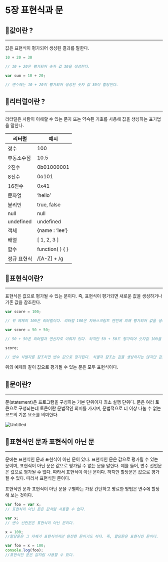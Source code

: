 # 5장 표현식과 문

## 🎈값이란 ?

---

값은 표현식이 평가되어 생성된 결과를 말한다.

```jsx
10 + 20 = 30

// 10 + 20은 평가되어 숫자 값 30을 생성한다.

var sum = 10 + 20;

// 변수에는 10 + 20이 평가되어 생성된 숫자 값 30이 할당된다.
```

## 🎈리터럴이란 ?

---

리터럴은 사람이 이해할 수 있는 문자 또는 약속된 기호를 사용해 값을 생성하는 표기법을 말한다.

| 리터럴      | 예시            |
| ----------- | --------------- |
| 정수        | 100             |
| 부동소수점  | 10.5            |
| 2진수       | 0b01000001      |
| 8진수       | 0o101           |
| 16진수      | 0x41            |
| 문자열      | ‘hello’         |
| 불리언      | true, false     |
| null        | null            |
| undefined   | undefined       |
| 객체        | {name : ‘lee’}  |
| 배열        | [ 1, 2, 3 ]     |
| 함수        | function( ) { } |
| 정규 표현식 | /[A-Z] + /g     |

## 🎈표현식이란?

---

표현식은 값으로 평가될 수 있는 문이다. 즉, 표현식이 평가되면 새로운 값을 생성하거나 기존 값을 참조한다.

```jsx
var score = 100;

// 위 예제의 100은 리터럴이다. 리터럴 100은 자바스크립트 엔진에 의해 평가되어 값을 생성하므로 리터럴은 그 자체로 표현식이다.

var score = 50 + 50;

// 50 + 50은 리터럴과 연산자로 이뤄져 있다. 하지만 50 + 50도 평가되어 숫자값 100을 생성하므로 표현식이다.

score;

// 변수 식별자를 참조하면 변수 값으로 평가된다. 식별자 참조는 값을 생성하지는 않지만 값으로 평가되므로 표현식이다.
```

위의 예제와 같이 값으로 평가될 수 있는 문은 모두 표현식이다.

## 🎈문이란?

---

문(statement)은 프로그램을 구성하는 기본 단위이자 최소 실행 단위다. 문은 여러 토큰으로 구성되는데 토큰이란 문법적인 의미를 가지며, 문법적으로 더 이상 나눌 수 없는 코드의 기본 요소를 의미한다.

![Untitled](https://github.com/mingzzi96/js-deep-dive-study/assets/129745640/5bef7041-c769-405f-bd7b-a130de011028)


## 🎈표현식인 문과 표현식이 아닌 문

---

문에는 표현식인 문과 표현식이 아닌 문이 있다. 표현식인 문은 값으로 평가될 수 있는 문이며, 표현식이 아닌 문은 값으로 평가될 수 없는 문을 말한다. 예를 들어, 변수 선언문은 값으로 평가될 수 없다. 따라서 표현식이 아닌 문이다. 하지만 할당문은 값으로 평가될 수 있다. 따라서 표현식인 문이다.

표현식인 문과 표현식이 아닌 문을 구별하는 가장 간단하고 명료한 방법은 변수에 할당해 보는 것이다.

```jsx
var foo = var x;
// 표현식이 아닌 문은 값처럼 사용할 수 없다.

var x;
// 변수 선언문은 표현식이 아닌 문이다.

x = 100;
//할당문은 그 자체가 표현식이지만 완전한 문이기도 하다. 즉, 할당문은 표현식인 문이다.

var foo = x = 100;
console.log(foo);
//표현식인 문은 값처럼 사용할 수 있다.

```
